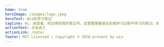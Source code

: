 ```yaml
---
home: true
heroImage: /images/logo.jpeg
heroText: Wix的学习笔记
tagline: Hi，阅读者。欢迎来到我的笔记书，这里整理着我在前端学习过程中学习的笔记、知识。希望所有来学习的朋友都能学有所成，万事胜意！
actionText: 点击进入
actionLink: /note/
footer: MIT Licensed | Copyright © 2018-present by wix
---
```


